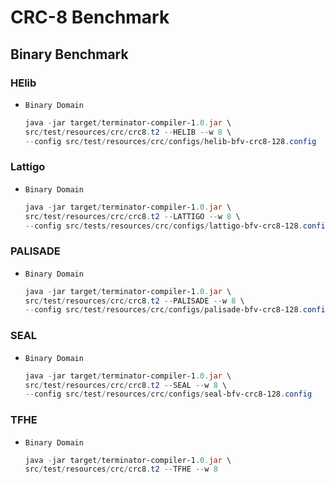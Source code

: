 # CRC-8 Benchmark
## Binary Benchmark

### HElib
* `Binary Domain`
  ```powershell
  java -jar target/terminator-compiler-1.0.jar \
  src/test/resources/crc/crc8.t2 --HELIB --w 8 \
  --config src/test/resources/crc/configs/helib-bfv-crc8-128.config
  ```

### Lattigo
* `Binary Domain`
  ```powershell
  java -jar target/terminator-compiler-1.0.jar \
  src/test/resources/crc/crc8.t2 --LATTIGO --w 8 \
  --config src/tests/resources/crc/configs/lattigo-bfv-crc8-128.config
  ```

### PALISADE
* `Binary Domain`
  ```powershell
  java -jar target/terminator-compiler-1.0.jar \
  src/test/resources/crc/crc8.t2 --PALISADE --w 8 \
  --config src/test/resources/crc/configs/palisade-bfv-crc8-128.config
  ```

### SEAL
* `Binary Domain`
  ```powershell
  java -jar target/terminator-compiler-1.0.jar \
  src/test/resources/crc/crc8.t2 --SEAL --w 8 \
  --config src/test/resources/crc/configs/seal-bfv-crc8-128.config
  ```

### TFHE
* `Binary Domain`
  ```powershell
  java -jar target/terminator-compiler-1.0.jar \
  src/test/resources/crc/crc8.t2 --TFHE --w 8
  ```
